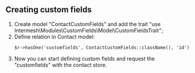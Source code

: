 Creating custom fields
----------------------

1. Create model "ContactCustomFields" and add the trait "use Intermesh\Modules\CustomFields\Model\CustomFieldsTrait";
2. Define relation in Contact model:
	``````````````````````````````````````````````````````````````````
	$r->hasOne('customfields', ContactCustomFields::className(), 'id')
	```````````````````````````````````````````````````````````````````
3. Now you can start defining custom fields and request the "customfields" with the contact store.

